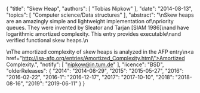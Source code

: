 {
    "title": "Skew Heap",
    "authors": [
        "Tobias Nipkow"
    ],
    "date": "2014-08-13",
    "topics": [
        "Computer science/Data structures"
    ],
    "abstract": "\nSkew heaps are an amazingly simple and lightweight implementation of\npriority queues. They were invented by Sleator and Tarjan [SIAM 1986]\nand have logarithmic amortized complexity. This entry provides executable\nand verified functional skew heaps.\n<p>\nThe amortized complexity of skew heaps is analyzed in the AFP entry\n<a href=\"http://isa-afp.org/entries/Amortized_Complexity.html\">Amortized Complexity</a>.",
    "notify": [
        "nipkow@in.tum.de"
    ],
    "licence": "BSD",
    "olderReleases": {
        "2014": "2014-08-29",
        "2015": "2015-05-27",
        "2016": "2016-02-22",
        "2016-1": "2016-12-17",
        "2017": "2017-10-10",
        "2018": "2018-08-16",
        "2019": "2019-06-11"
    }
}